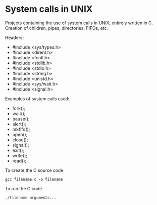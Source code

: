 # System calls in UNIX
Projects containing the use of system calls in UNIX, entirely written in C. Creation of children, pipes, directories, FIFOs, etc.

Headers:
* #include <sys/types.h>
* #include <dirent.h>
* #include <fcntl.h>
* #include <stdlib.h>
* #include <stdio.h>
* #include <string.h>
* #include <unistd.h>
* #include <sys/wait.h>
* #include <signal.h>

Examples of system calls used:
* fork();
* wait();
* pause();
* alert();
* mkfifo();
* open();
* close();
* signal();
* exit();
* write();
* read();

To create the C source code
```
gcc filename.c -o filename
```
To run the C code
```
./filename arguments...
```
